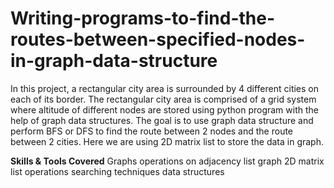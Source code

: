 # Writing-programs-to-find-the-routes-between-specified-nodes-in-graph-data-structure
In this project, a rectangular city area is surrounded by 4 different cities on each of its border. The rectangular city area is comprised of a grid system where altitude of different nodes are stored using python program with the help of graph data structures. The goal is to use graph data structure and perform BFS or DFS to find the route between 2 nodes and the route between 2 cities. Here we are using 2D matrix list to store the data in graph.

**Skills & Tools Covered**
  Graphs
  operations on adjacency list graph
  2D matrix
  list operations
  searching techniques
  data structures
